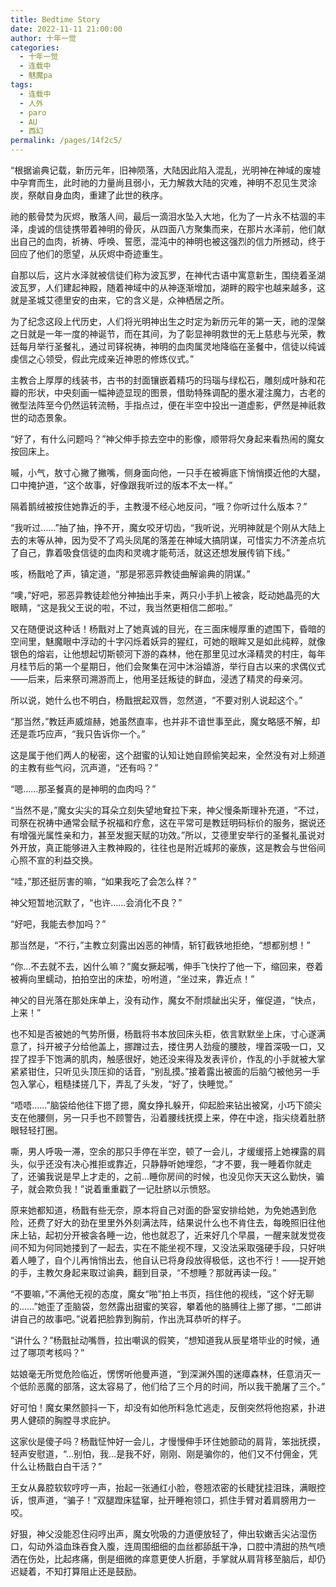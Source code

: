 ```yaml
---
title: Bedtime Story
date: 2022-11-11 21:00:00
author: 十年一觉
categories: 
  - 十年一觉
  - 连载中
  - 魅魔pa
tags: 
  - 连载中
  - 人外
  - paro
  - AU
  - 西幻
permalink: /pages/14f2c5/
---
```


“根据谕典记载，新历元年，旧神陨落，大陆因此陷入混乱，光明神在神域的废墟中孕育而生，此时祂的力量尚且弱小，无力解救大陆的灾难，神明不忍见生灵涂炭，祭献自身血肉，重建了此世的秩序。
  
祂的骸骨焚为灰烬，散落人间，最后一滴泪水坠入大地，化为了一片永不枯涸的丰泽，虔诚的信徒携带着神明的骨灰，从四面八方聚集而来，在那片水泽前，他们献出自己的血肉，祈祷、呼唤、誓愿，混沌中的神明也被这强烈的信力所撼动，终于回应了他们的愿望，从灰烬中奇迹重生。<!-- more -->
  
自那以后，这片水泽就被信徒们称为波瓦罗，在神代古语中寓意新生，围绕着圣湖波瓦罗，人们建起神殿，随着神域中的从神逐渐增加，湖畔的殿宇也越来越多，这就是圣城艾德里安的由来，它的含义是，众神栖居之所。
  
为了纪念这段上代历史，人们将光明神出生之时定为新历元年的第一天，祂的涅槃之日就是一年一度的神诞节，而在其间，为了彰显神明救世的无上慈悲与光荣，教廷每月举行圣餐礼，通过司铎祝祷，神明的血肉属灵地降临在圣餐中，信徒以纯诚虔信之心领受，假此完成亲近神恩的修炼仪式。”
  
主教合上厚厚的线装书，古书的封面镶嵌着精巧的玛瑙与绿松石，雕刻成叶脉和花瓣的形状，中央刻画一幅神迹显现的图景，借助特殊调配的墨水灌注魔力，古老的微型法阵至今仍然运转流畅，手指点过，便在半空中投出一道虚影，俨然是神祇救世的动态景象。
  
“好了，有什么问题吗？”神父伸手掠去空中的影像，顺带将欠身起来看热闹的魔女按回床上。
  
嘁，小气，敖寸心撇了撇嘴，侧身面向他，一只手在被褥底下悄悄摸近他的大腿，口中掩护道，“这个故事，好像跟我听过的版本不太一样。”
  
隔着鹅绒被按住她靠近的手，主教漫不经心地反问，“哦？你听过什么版本？”
  
“我听过……”抽了抽，挣不开，魔女咬牙切齿，“我听说，光明神就是个刚从大陆上去的末等从神，因为受不了鸡头凤尾的落差在神域大搞阴谋，可惜实力不济差点坑了自己，靠着吸食信徒的血肉和灵魂才能苟活，就这还想发展传销下线。”
  
咳，杨戬呛了声，镇定道，“那是邪恶异教徒曲解谕典的阴谋。”
  
“噢，”好吧，邪恶异教徒趁他分神抽出手来，两只小手扒上被衾，眨动她晶亮的大眼睛，“这是我父王说的啦，不过，我当然更相信二郎啦。”
  
又在随便说这种话！杨戬对上了她真诚的目光，在三面床幔厚重的遮围下，昏暗的空间里，魅魔眼中浮动的十字闪烁着妖异的猩红，可她的眼眸又是如此纯粹，就像银色的熔岩，让他想起切斯顿河下游的森林，他在那里见过水泽精灵的村庄，每年月桂节后的第一个星期日，他们会聚集在河中沐浴嬉游，举行自古以来的求偶仪式——后来，后来祭司溯游而上，他用圣廷叛徒的鲜血，浸透了精灵的母亲河。
  
所以说，她什么也不明白，杨戬抿起双唇，忽然道，“不要对别人说起这个。”
  
“那当然，”教廷声威煊赫，她虽然直率，也并非不谙世事至此，魔女略感不解，却还是乖巧应声，“我只告诉你一个。”
  
这是属于他们两人的秘密，这个甜蜜的认知让她自顾偷笑起来，全然没有对上频道的主教有些气闷，沉声道，“还有吗？”
  
“嗯……那圣餐真的是神明的血肉吗？”
  
“当然不是，”魔女尖尖的耳朵立刻失望地耷拉下来，神父慢条斯理补充道，“不过，司祭在祝祷中通常会赋予祝福和疗愈，这在平常可是教廷明码标价的服务，据说还有增强光属性亲和力，甚至发掘天赋的功效。”所以，艾德里安举行的圣餐礼虽说对外开放，真正能够进入主教神殿的，往往也是附近城邦的豪族，这是教会与世俗间心照不宣的利益交换。
  
“哇，”那还挺厉害的嘛，“如果我吃了会怎么样？”
  
神父短暂地沉默了，“也许……会消化不良？”
  
“好吧，我能去参加吗？”
  
那当然是，“不行，”主教立刻露出凶恶的神情，斩钉截铁地拒绝，“想都别想！”
  
“你…不去就不去，凶什么嘛？”魔女撅起嘴，伸手飞快拧了他一下，缩回来，卷着被褥向里蠕动，拍拍空出的床垫，吩咐道，“坐过来，靠近点！”
  
神父的目光落在那处床单上，没有动作，魔女不耐烦龇出尖牙，催促道，“快点，上来！”
  
也不知是否被她的气势所慑，杨戬将书本放回床头柜，依言默默坐上床，寸心遂满意了，抖开被子分给他盖上，挪蹭过去，搂住男人劲瘦的腰肢，埋首深吸一口，又捏了捏手下饱满的肌肉，触感很好，她还没来得及发表评价，作乱的小手就被大掌紧紧钳住，只听见头顶压抑的话音，“别乱摸。”接着露出被面的后脑勺被他另一手包入掌心，粗糙揉搓几下，弄乱了头发，“好了，快睡觉。”
  
“唔唔……”脑袋给他往下摁了摁，魔女挣扎躲开，仰起脸来钻出被窝，小巧下颌尖支在他腰侧，另一只手也不顾警告，沿着腰线抚摸上来，停在中途，指尖绕着肚脐眼轻轻打圈。
  
嘶，男人呼吸一滞，空余的那只手停在半空，顿了一会儿，才缓缓搭上她裸露的肩头，似乎还没有决心推拒或靠近，只静静听她埋怨，“才不要，我一睡着你就走了，还骗我说是早上才走的，之前…睡你房间的时候，也没见你天天这么勤快，骗子，就会欺负我！”说着重重戳了一记肚脐以示愤怒。
  
原来她都知道，杨戬有些无奈，原本将自己对面的卧室安排给她，为免她遇到危险，还费了好大的劲在里里外外刻满法阵，结果说什么也不肯住去，每晚照旧往他床上钻，起初分开被衾各睡一边，他也就忍了，近来好几个早晨，一醒来就发觉夜间不知为何同她搂到了一起去，实在不能坐视不理，又没法采取强硬手段，只好哄着人睡了，自个儿再悄悄出去，他自认已将身段放得极低，这也不行！——捉开她的手，主教欠身起来取过谕典，翻到目录，“不想睡？那就再读一段。”
  
“不要嘛，”不满他无视的态度，魔女“啪”拍上书页，挡住他的视线，“这个好无聊的……”她歪了歪脑袋，忽然露出甜蜜的笑容，攀着他的胳膊往上挪了挪，“二郎讲讲自己的故事吧。”说着把脸靠到胸前，作出洗耳恭听的样子。
  
“讲什么？”杨戬扯动嘴唇，拉出嘲讽的假笑，“想知道我从辰星塔毕业的时候，通过了哪项考核吗？”
  
姑娘毫无所觉危险临近，愣愣听他曼声道，“到深渊外围的迷瘴森林，任意消灭一个低阶恶魔的部落，这太容易了，他们给了三个月的时间，所以我干脆屠了三个。”
  
好可怕！魔女果然颤抖一下，却没有如他所料急忙逃走，反倒突然将他抱紧，扑进男人健硕的胸膛寻求庇护。
  
这家伙是傻子吗？杨戬怔忡好一会儿，才慢慢伸手环住她颤动的肩背，笨拙抚摸，轻声安慰道，“…别怕，我…是我不好，刚刚、刚是骗你的，他们又不付佣金，凭什么让杨戬白白干活？”
  
王女从鼻腔软软哼哼一声，抬起一张通红小脸，卷翘浓密的长睫犹挂泪珠，满眼控诉，恨声道，“骗子！”双腿蹬床猛窜，扯开睡袍领口，抓住手臂对着肩膀用力一咬。
  
好狠，神父没能忍住闷哼出声，魔女吮吸的力道便放轻了，伸出软嫩舌尖沾湿伤口，勾动外溢血珠吞食入腹，连周围细细的血丝都舔舐干净，口腔中清甜的热气喷洒在伤处，比起疼痛，倒是细微的痒意更使人折磨，手掌就从肩背移至脑后，却仍迟疑着，不知打算阻止还是鼓励。
